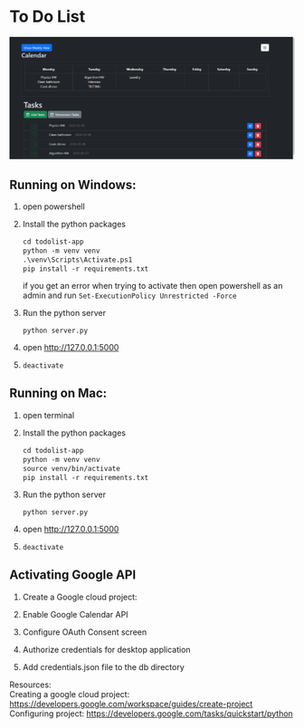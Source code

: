 # To Do List  

![product image](./static/product_image.png)

## Running on Windows:
1. open powershell 

2. Install the python packages 
    ```shell 
    cd todolist-app
    python -m venv venv
    .\venv\Scripts\Activate.ps1
    pip install -r requirements.txt
    ```

    if you get an error when trying to activate then open powershell as an admin and run
    `Set-ExecutionPolicy Unrestricted -Force`

3. Run the python server 
    ```shell
    python server.py
    ```

4. open http://127.0.0.1:5000

5. 
    ```shell
    deactivate
    ```
    
## Running on Mac:
1. open terminal

2. Install the python packages
   ```shell
   cd todolist-app
   python -m venv venv
   source venv/bin/activate
   pip install -r requirements.txt
   ```

3. Run the python server
   ```shell
   python server.py
   ```

4. open http://127.0.0.1:5000

5. ```shell
   deactivate
   ```

## Activating Google API
1. Create a Google cloud project: 

2. Enable Google Calendar API

3. Configure OAuth Consent screen
   
4. Authorize credentials for desktop application
   
5. Add credentials.json file to the db directory

Resources:  
Creating a google cloud project: https://developers.google.com/workspace/guides/create-project  
Configuring project: https://developers.google.com/tasks/quickstart/python
